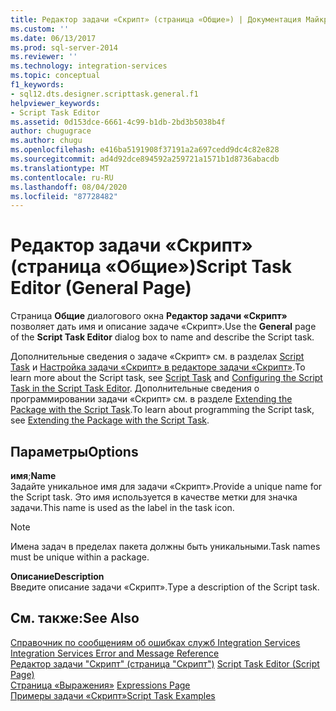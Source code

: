 ```yaml
---
title: Редактор задачи «Скрипт» (страница «Общие») | Документация Майкрософт
ms.custom: ''
ms.date: 06/13/2017
ms.prod: sql-server-2014
ms.reviewer: ''
ms.technology: integration-services
ms.topic: conceptual
f1_keywords:
- sql12.dts.designer.scripttask.general.f1
helpviewer_keywords:
- Script Task Editor
ms.assetid: 0d153dce-6661-4c99-b1db-2bd3b5038b4f
author: chugugrace
ms.author: chugu
ms.openlocfilehash: e416ba5191908f37191a2a697cedd9dc4c82e828
ms.sourcegitcommit: ad4d92dce894592a259721a1571b1d8736abacdb
ms.translationtype: MT
ms.contentlocale: ru-RU
ms.lasthandoff: 08/04/2020
ms.locfileid: "87728482"
---
```

# <a name="script-task-editor-general-page"></a><span data-ttu-id="d4e54-102">Редактор задачи «Скрипт» (страница «Общие»)</span><span class="sxs-lookup"><span data-stu-id="d4e54-102">Script Task Editor (General Page)</span></span>
  <span data-ttu-id="d4e54-103">Страница **Общие** диалогового окна **Редактор задачи «Скрипт»** позволяет дать имя и описание задаче «Скрипт».</span><span class="sxs-lookup"><span data-stu-id="d4e54-103">Use the **General** page of the **Script Task Editor** dialog box to name and describe the Script task.</span></span>  
  
 <span data-ttu-id="d4e54-104">Дополнительные сведения о задаче «Скрипт» см. в разделах [Script Task](control-flow/script-task.md) и [Настройка задачи «Скрипт» в редакторе задачи «Скрипт»](extending-packages-scripting/task/configuring-the-script-task-in-the-script-task-editor.md).</span><span class="sxs-lookup"><span data-stu-id="d4e54-104">To learn more about the Script task, see [Script Task](control-flow/script-task.md) and [Configuring the Script Task in the Script Task Editor](extending-packages-scripting/task/configuring-the-script-task-in-the-script-task-editor.md).</span></span> <span data-ttu-id="d4e54-105">Дополнительные сведения о программировании задачи «Скрипт» см. в разделе [Extending the Package with the Script Task](extending-packages-scripting/task/extending-the-package-with-the-script-task.md).</span><span class="sxs-lookup"><span data-stu-id="d4e54-105">To learn about programming the Script task, see [Extending the Package with the Script Task](extending-packages-scripting/task/extending-the-package-with-the-script-task.md).</span></span>  
  
## <a name="options"></a><span data-ttu-id="d4e54-106">Параметры</span><span class="sxs-lookup"><span data-stu-id="d4e54-106">Options</span></span>  
 <span data-ttu-id="d4e54-107">**имя**;</span><span class="sxs-lookup"><span data-stu-id="d4e54-107">**Name**</span></span>  
 <span data-ttu-id="d4e54-108">Задайте уникальное имя для задачи «Скрипт».</span><span class="sxs-lookup"><span data-stu-id="d4e54-108">Provide a unique name for the Script task.</span></span> <span data-ttu-id="d4e54-109">Это имя используется в качестве метки для значка задачи.</span><span class="sxs-lookup"><span data-stu-id="d4e54-109">This name is used as the label in the task icon.</span></span>  
  
> [!NOTE]  
>  <span data-ttu-id="d4e54-110">Имена задач в пределах пакета должны быть уникальными.</span><span class="sxs-lookup"><span data-stu-id="d4e54-110">Task names must be unique within a package.</span></span>  
  
 <span data-ttu-id="d4e54-111">**Описание**</span><span class="sxs-lookup"><span data-stu-id="d4e54-111">**Description**</span></span>  
 <span data-ttu-id="d4e54-112">Введите описание задачи «Скрипт».</span><span class="sxs-lookup"><span data-stu-id="d4e54-112">Type a description of the Script task.</span></span>  
  
## <a name="see-also"></a><span data-ttu-id="d4e54-113">См. также:</span><span class="sxs-lookup"><span data-stu-id="d4e54-113">See Also</span></span>  
 <span data-ttu-id="d4e54-114">[Справочник по сообщениям об ошибках служб Integration Services](../../2014/integration-services/integration-services-error-and-message-reference.md) </span><span class="sxs-lookup"><span data-stu-id="d4e54-114">[Integration Services Error and Message Reference](../../2014/integration-services/integration-services-error-and-message-reference.md) </span></span>  
 <span data-ttu-id="d4e54-115">[Редактор задачи "Скрипт" &#40;страница "Скрипт"&#41;](../../2014/integration-services/script-task-editor-script-page.md) </span><span class="sxs-lookup"><span data-stu-id="d4e54-115">[Script Task Editor &#40;Script Page&#41;](../../2014/integration-services/script-task-editor-script-page.md) </span></span>  
 <span data-ttu-id="d4e54-116">[Страница «Выражения»](expressions/expressions-page.md) </span><span class="sxs-lookup"><span data-stu-id="d4e54-116">[Expressions Page](expressions/expressions-page.md) </span></span>  
 [<span data-ttu-id="d4e54-117">Примеры задачи «Скрипт»</span><span class="sxs-lookup"><span data-stu-id="d4e54-117">Script Task Examples</span></span>](extending-packages-scripting-task-examples/script-task-examples.md)  
  
  
